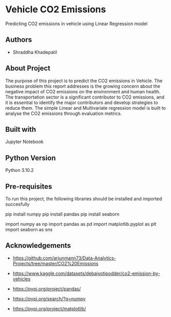 
# Vehicle CO2 Emissions

Predicting CO2 emissions in vehicle using Linear Regression model


## Authors

- Shraddha Khadepatil


## About Project

The purpose of this project is to predict the CO2 emissions in Vehicle. The business problem this report addresses is the growing concern about the negative impact of CO2 emissions on the environment and human health. The transportation sector is a significant contributor to CO2 emissions, and it is essential to identify the major contributors and develop strategies to reduce them. The simple Linear and Multivariate regression model is built to analyse the CO2 emissions through evaluation metrics.

## Built with

Jupyter Notebook
## Python Version

Python 3.10.2
## Pre-requisites

To run this project, the following libraries should be installed and imported succesfully

pip install numpy
pip install pandas
pip install seaborn

import numpy as np
import pandas as pd
import matplotlib.pyplot as plt
import seaborn as sns 
## Acknowledgements

- https://github.com/arjunmann73/Data-Analytics-Projects/tree/master/CO2%20Emissions

- https://www.kaggle.com/datasets/debajyotipodder/co2-emission-by-vehicles

- https://pypi.org/project/pandas/

- https://pypi.org/search/?q=numpy

- https://pypi.org/project/matplotlib/

